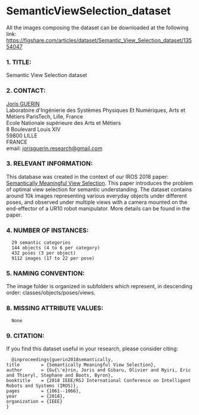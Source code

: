 # SemanticViewSelection_dataset

All the images composing the dataset can be downloaded at the following link: https://figshare.com/articles/dataset/Semantic_View_Selection_dataset/13554047

### 1. TITLE: 

Semantic View Selection dataset

### 2. CONTACT: 

[Joris GUERIN](https://jorisguerin.github.io/)  
Laboratoire d'Ingénierie des Systèmes Physiques Et Numériques, Arts et Métiers ParisTech, Lille, France  
Ecole Nationale supérieure des Arts et Métiers  
8 Boulevard Louis XIV  
59800 LILLE  
FRANCE  
email: jorisguerin.research@gmail.com

### 3. RELEVANT INFORMATION:
      
This database was created in the context of our IROS 2018 paper: [Semantically Meaningful View Selection](https://arxiv.org/abs/1807.10303). 
This paper introduces the problem of optimal view selection for semantic understanding. 
The dataset contains around 10k images representing various everyday objects under different poses, and observed under multiple views with a camera mounted on the end-effector of a UR10 robot manipulator.
More details can be found in the paper.

### 4. NUMBER OF INSTANCES:

      29 semantic categories
      144 objects (4 to 6 per category)
      432 poses (3 per object)
      9112 images (17 to 22 per pose)

### 5. NAMING CONVENTION:

The image folder is organized in subfolders which represent, in descending order: classes/objects/poses/views.

### 8. MISSING ATTRIBUTE VALUES: 

      None

### 9. CITATION:

If you find this dataset useful in your research, please consider citing:

      @inproceedings{guerin2018semantically,
  	title        = {Semantically Meaningful View Selection},
  	author       = {Gu{\'e}rin, Joris and Gibaru, Olivier and Nyiri, Eric and Thieryl, Stephane and Boots, Byron},
  	booktitle    = {2018 IEEE/RSJ International Conference on Intelligent Robots and Systems (IROS)},
 	pages        = {1061--1066},
 	year         = {2018},
  	organization = {IEEE}
	} 
